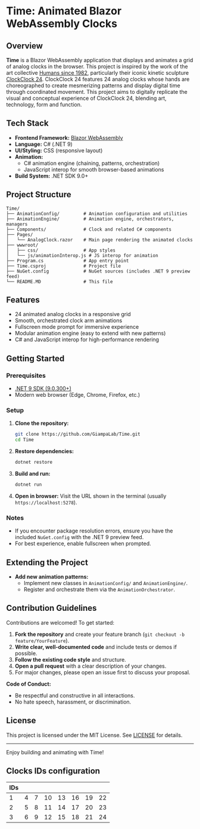 # Time: Animated Blazor WebAssembly Clocks

## Overview

**Time** is a Blazor WebAssembly application that displays and animates a grid of analog clocks in the browser. This project is inspired by the work of the art collective [Humans since 1982](https://www.humanssince1982.com/), particularly their iconic kinetic sculpture [ClockClock 24](https://www.humanssince1982.com/clockclock-24/). ClockClock 24 features 24 analog clocks whose hands are choreographed to create mesmerizing patterns and display digital time through coordinated movement. This project aims to digitally replicate the visual and conceptual experience of ClockClock 24, blending art, technology, form and function.

## Tech Stack

- **Frontend Framework:** [Blazor WebAssembly](https://dotnet.microsoft.com/apps/aspnet/web-apps/blazor)
- **Language:** C# (.NET 9)
- **UI/Styling:** CSS (responsive layout)
- **Animation:**
  - C# animation engine (chaining, patterns, orchestration)
  - JavaScript interop for smooth browser-based animations
- **Build System:** .NET SDK 9.0+

## Project Structure

```
Time/
├── AnimationConfig/         # Animation configuration and utilities
├── AnimationEngine/         # Animation engine, orchestrators, managers
├── Components/              # Clock and related C# components
├── Pages/
│   └── AnalogClock.razor    # Main page rendering the animated clocks
├── wwwroot/
│   ├── css/                 # App styles
│   └── js/animationInterop.js # JS interop for animation
├── Program.cs               # App entry point
├── Time.csproj              # Project file
├── NuGet.config             # NuGet sources (includes .NET 9 preview feed)
└── README.MD                # This file
```

## Features

- 24 animated analog clocks in a responsive grid
- Smooth, orchestrated clock arm animations
- Fullscreen mode prompt for immersive experience
- Modular animation engine (easy to extend with new patterns)
- C# and JavaScript interop for high-performance rendering

## Getting Started

### Prerequisites
- [.NET 9 SDK (9.0.300+)](https://dotnet.microsoft.com/download/dotnet/9.0)
- Modern web browser (Edge, Chrome, Firefox, etc.)

### Setup
1. **Clone the repository:**
   ```sh
   git clone https://github.com/GiampaLab/Time.git
   cd Time
   ```
2. **Restore dependencies:**
   ```sh
   dotnet restore
   ```
3. **Build and run:**
   ```sh
   dotnet run
   ```
4. **Open in browser:**
   Visit the URL shown in the terminal (usually `https://localhost:5278`).

### Notes
- If you encounter package resolution errors, ensure you have the included `NuGet.config` with the .NET 9 preview feed.
- For best experience, enable fullscreen when prompted.

## Extending the Project

- **Add new animation patterns:**
  - Implement new classes in `AnimationConfig/` and `AnimationEngine/`.
  - Register and orchestrate them via the `AnimationOrchestrator`.

## Contribution Guidelines

Contributions are welcomed! To get started:

1. **Fork the repository** and create your feature branch (`git checkout -b feature/YourFeature`).
2. **Write clear, well-documented code** and include tests or demos if possible.
3. **Follow the existing code style** and structure.
4. **Open a pull request** with a clear description of your changes.
5. For major changes, please open an issue first to discuss your proposal.

**Code of Conduct:**
- Be respectful and constructive in all interactions.
- No hate speech, harassment, or discrimination.

## License

This project is licensed under the MIT License. See [LICENSE](LICENSE) for details.

---

Enjoy building and animating with Time!

## Clocks IDs configuration

| IDs |  |  |  |  |  |  |  |
| ---- | ---- | ---- | ---- | ---- | ---- | ---- | ---- |
| 1 | 4 | 7 | 10 | 13 | 16 | 19 | 22 |
| 2 | 5 | 8 | 11 | 14 | 17 | 20 | 23 |
| 3 | 6 | 9 | 12 | 15 | 18 | 21 | 24 |